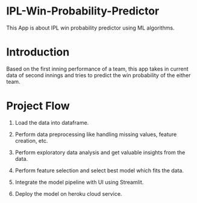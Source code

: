# IPL-Win-Probability-Predictor
This App is about IPL  win probability predictor  using ML algorithms.

# Introduction
Based on the first inning performance of a team, this app takes in current data of second innings and tries to predict the
win probability of the either team.

# Project Flow

1) Load the data into dataframe.

2) Perform data preprocessing like handling missing values, feature creation, etc.

3) Perform exploratory data analysis and get valuable insights from the data.

4) Perform feature selection and select best model which fits the data.

5) Integrate the model pipeline with UI using Streamlit.

6) Deploy the model on heroku cloud service.

